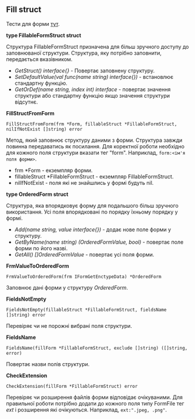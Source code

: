 ## Fill struct

Тести для форми [тут](https://github.com/uwine4850/foozy/tree/master/tests/formtest).

__type FillableFormStruct struct__

Структура FillableFormStruct призначена для більш зручного доступу до заповнюваної структури.
Структура, яку потрібно заповнити, передається вказівником.

* _GetStruct() interface{}_ - Повертає заповнену структуру.<br>
* _SetDefaultValue(val func(name string) interface{})_ - встановлює стандартну функцію.<br>
* _GetOrDef(name string, index int) interface_ - повертає значення структури або стандартну функцію якщо значення структури відсутнє.<br>

__FillStructFromForm__
```
FillStructFromForm(frm *Form, fillableStruct *FillableFormStruct, nilIfNotExist []string) error
```
Метод, який заповнює структуру даними з форми.
Структура завжди повинна передаватись як посилання.
Для коректної роботи необхідно для кожного поля структури вказати тег "form". Наприклад, `form:<ім'я поля форми>`.
* frm *Form - екземпляр форми.
* fillableStruct *FillableFormStruct - екземпляр FillableFormStruct.
* nilIfNotExist - поля які не знайшлись у формі будуть nil.

__type OrderedForm struct__

Структура, яка впорядковує форму для подальшого більш зручного використання. Усі поля впорядковані по порядку їхньому порядку у формі.

* _Add(name string, value interface{})_ - додає нове поле форми у структуру.<br>
* _GetByName(name string) (OrderedFormValue, bool)_ - повертає поле форми по його назві.<br>
* _GetAll() []OrderedFormValue_ - повертає усі поля форми.<br>

__FrmValueToOrderedForm__
```
FrmValueToOrderedForm(frm IFormGetEnctypeData) *OrderedForm
```
Заповнює дані форми у структуру *OrderedForm*.

__FieldsNotEmpty__
```
FieldsNotEmpty(fillableStruct *FillableFormStruct, fieldsName []string) error
```
Перевіряє чи не порожні вибрані поля структури.

__FieldsName__
```
FieldsName(fillForm *FillableFormStruct, exclude []string) ([]string, error)
```
Повертає назви полів структури.

__CheckExtension__
```
CheckExtension(fillForm *FillableFormStruct) error
```
Перевіряє чи розширення файлів форми відповідає очікуваними. Для правильної роботи потрібно додати до кожного поля типу 
FormFile тег *ext* і розширення які очікуються. Наприклад, `ext:".jpeg, .png"`.
